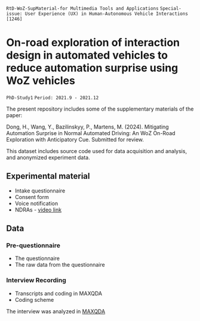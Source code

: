 `RtD-WoZ-SupMaterial-for Multimedia Tools and Applications`
`Special-issue: User Experience (UX) in Human-Autonomous Vehicle Interactions [1246]`

# On-road exploration of interaction design in automated vehicles to reduce automation surprise using WoZ vehicles
`PhD-Study1`
`Period: 2021.9 - 2021.12`

The present repository includes some of the supplementary materials of the paper:

Dong, H., Wang, Y., Bazilinskyy, P., Martens, M. (2024). Mitigating Automation Surprise in Normal Automated Driving: An WoZ On-Road Exploration with Anticipatory Cue. Submitted for review.

This dataset includes source code used for data acquisition and analysis, and anonymized experiment data.

## Experimental material
- Intake questionnaire
- Consent form
- Voice notification
- NDRAs - [video link](https://youtu.be/seDX-MwoMJc?si=Ygf9BcaK_FUweHU)

## Data
### Pre-questionnaire
- The questionnaire
- The raw data from the questionnaire

### Interview Recording
- Transcripts and coding in MAXQDA
- Coding scheme

The interview was analyzed in [MAXQDA](https://www.maxqda.com/)
